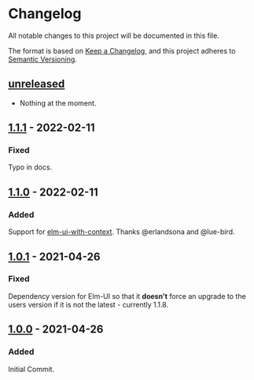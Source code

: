 # Changelog

All notable changes to this project will be documented in this file.

The format is based on [Keep a Changelog](https://keepachangelog.com/en/1.0.0/), and this project adheres to [Semantic Versioning](https://semver.org/spec/v2.0.0.html).

## [unreleased]

- Nothing at the moment.

## [1.1.1] - 2022-02-11

### Fixed 

Typo in docs.

## [1.1.0] - 2022-02-11

### Added 

Support for [elm-ui-with-context](https://package.elm-lang.org/packages/miniBill/elm-ui-with-context/latest). Thanks @erlandsona and @lue-bird.

## [1.0.1] - 2021-04-26

### Fixed

Dependency version for Elm-UI so that it **doesn't** force an upgrade to the users version if it is not the latest - currently 1.1.8.

## [1.0.0] - 2021-04-26

### Added

Initial Commit.

[unreleased]: https://github.com/phollyer/elm-cursor/compare/1.1.1...HEAD
[1.1.1]: https://github.com/phollyer/elm-cursor/compare/1.1.0...1.1.1
[1.1.0]: https://github.com/phollyer/elm-cursor/compare/1.0.1...1.1.0
[1.0.1]: https://github.com/phollyer/elm-cursor/compare/1.0.0...1.0.1
[1.0.0]: https://github.com/phollyer/elm-cursor/releases/tag/1.0.0
